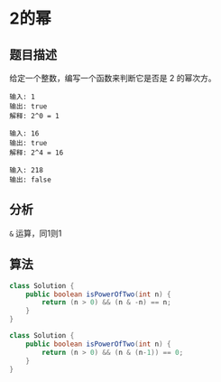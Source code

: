 # 2的幂

## 题目描述

给定一个整数，编写一个函数来判断它是否是 2 的幂次方。

```
输入: 1
输出: true
解释: 2^0 = 1

输入: 16
输出: true
解释: 2^4 = 16

输入: 218
输出: false
```

## 分析

`&` 运算，同1则1

## 算法

```java
class Solution {
    public boolean isPowerOfTwo(int n) {
        return (n > 0) && (n & -n) == n;
    }
}

```

```java
class Solution {
    public boolean isPowerOfTwo(int n) {
        return (n > 0) && (n & (n-1)) == 0;
    }
}

```